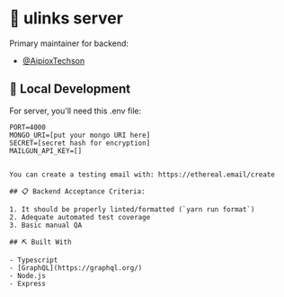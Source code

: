 # 🚀 ulinks server

Primary maintainer for backend:

- [@AipioxTechson](https://github.com/AipioxTechson)

## 💼 Local Development

For server, you'll need this .env file:

```
PORT=4000
MONGO_URI=[put your mongo URI here]
SECRET=[secret hash for encryption]
MAILGUN_API_KEY=[]
```

```

You can create a testing email with: https://ethereal.email/create

## 📋 Backend Acceptance Criteria:

1. It should be properly linted/formatted (`yarn run format`)
2. Adequate automated test coverage
3. Basic manual QA

## ⛏️ Built With

- Typescript
- [GraphQL](https://graphql.org/)
- Node.js
- Express
```
